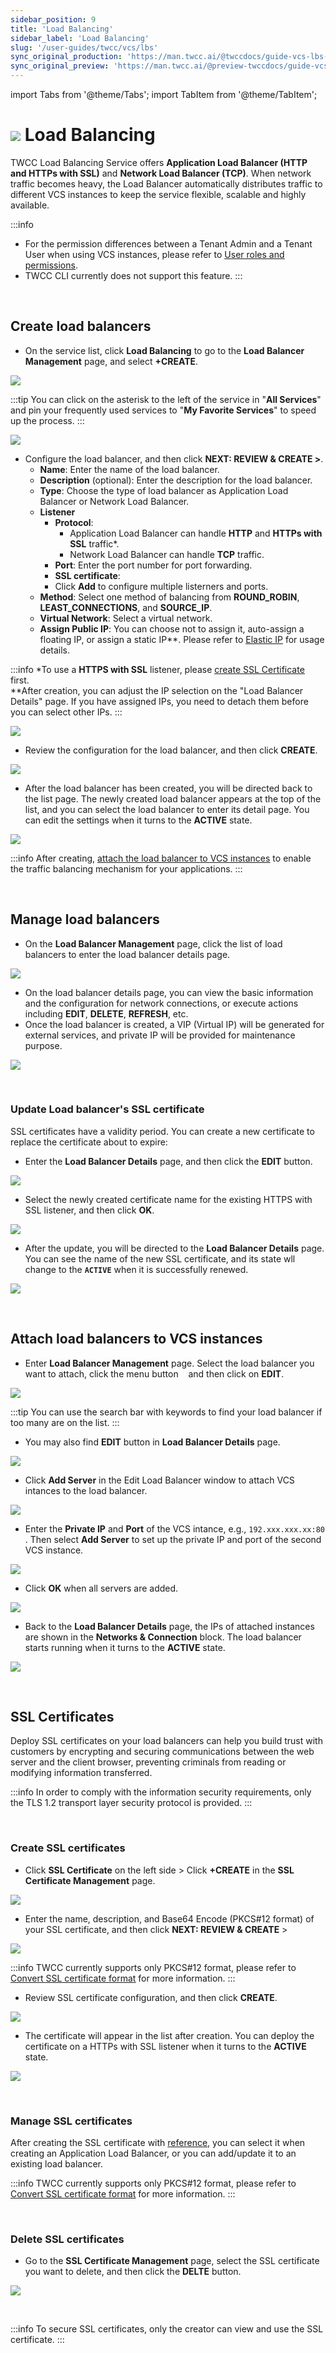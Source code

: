 ```yaml
---
sidebar_position: 9
title: 'Load Balancing'
sidebar_label: 'Load Balancing'
slug: '/user-guides/twcc/vcs/lbs'
sync_original_production: 'https://man.twcc.ai/@twccdocs/guide-vcs-lbs-zh'
sync_original_preview: 'https://man.twcc.ai/@preview-twccdocs/guide-vcs-lbs-zh'
---
```


import Tabs from '@theme/Tabs';
import TabItem from '@theme/TabItem';

# ![](https://cos.twcc.ai/SYS-MANUAL/uploads/upload_5eaf2d8a3b112a4b8c49a853eaab60d8.png) Load Balancing

TWCC Load Balancing Service offers **Application Load Balancer (HTTP and HTTPs with SSL)** and **Network Load Balancer (TCP)**. When network traffic becomes heavy, the Load Balancer automatically distributes traffic to different VCS instances to keep the service flexible, scalable and highly available.


:::info
- For the permission differences between a Tenant Admin and a Tenant User when using VCS instances, please refer to [<ins>User roles and permissions</ins>](https://man.twcc.ai/@twccdocs/role-main-en/https%3A%2F%2Fman.twcc.ai%2F%40twccdocs%2Frole-compute-en#虛擬運算服務).
- TWCC CLI currently does not support this feature.
:::

<br/>


## Create load balancers

* On the service list, click **Load Balancing** to go to the **Load Balancer Management** page, and select **+CREATE**.

![](https://cos.twcc.ai/SYS-MANUAL/uploads/upload_6668cf5d5b790061f3efb1764915cd95.png)

:::tip
You can click on the asterisk to the left of the service in "**All Services**" <i class="fa fa-star-o" aria-hidden="true"></i> and pin your frequently used services to "**My Favorite Services**" to speed up the process.
:::

![](https://cos.twcc.ai/SYS-MANUAL/uploads/upload_874be1b43ef4974aaedbc0001bca7a1c.png)

* Configure the load balancer, and then click **NEXT: REVIEW & CREATE >**.
    * **Name**: Enter the name of the load balancer.
    * **Description** (optional): Enter the description for the load balancer.
    * **Type**: Choose the type of load balancer as Application Load Balancer or Network Load Balancer.
    * **Listener**
        * **Protocol**:
            * Application Load Balancer can handle **HTTP** and **HTTPs with SSL** traffic*.
            * Network Load Balancer can handle **TCP** traffic.
        * **Port**: Enter the port number for port forwarding.
        * **SSL certificate**:
        * Click **Add** to configure multiple listerners and ports.
    * **Method**: Select one method of balancing from **ROUND_ROBIN**, **LEAST_CONNECTIONS**, and **SOURCE_IP**.
    * **Virtual Network**: Select a virtual network.
    * **Assign Public IP**: You can choose not to assign it, auto-assign a floating IP, or assign a static IP**. Please refer to [<ins>Elastic IP</ins>](https://man.twcc.vip/en/docs/vcs/user-guides/networking/elastic-ip) for usage details.

:::info
*To use a **HTTPS with SSL** listener, please [<ins>create SSL Certificate</ins>](#create-ssl-certificates) first.<br/>
**After creation, you can adjust the IP selection on the "Load Balancer Details" page. If you have assigned IPs, you need to detach them before you can select other IPs.
:::

![](https://cos.twcc.ai/SYS-MANUAL/uploads/upload_332a015f4c4eea6b4235607942c898dc.png)

* Review the configuration for the load balancer, and then click **CREATE**.

![](https://cos.twcc.ai/SYS-MANUAL/uploads/upload_3555bd4f985a5e6f022a1f8674b5f84b.png)

* After the load balancer has been created, you will be directed back to the list page. The newly created load balancer appears at the top of the list, and you can select the load balancer to enter its detail page. You can edit the settings when it turns to the **ACTIVE** state.

![](https://cos.twcc.ai/SYS-MANUAL/uploads/upload_d094fb59f4c3db5ec2b4ac2ddeca64c9.png)

:::info
After creating, [<ins>attach the load balancer to VCS instances</ins>](#attach-load-balancers-to-vcs-instances) to enable the traffic balancing mechanism for your applications.
:::

<br/>


## Manage load balancers

* On the **Load Balancer Management** page, click the list of load balancers to enter the load balancer details page.

![](https://cos.twcc.ai/SYS-MANUAL/uploads/upload_849d210541eb085a1601cd22d7e63aff.png)

* On the load balancer details page, you can view the basic information and the configuration for network connections, or execute actions including **EDIT**, **DELETE**, **REFRESH**, etc.
* Once the load balancer is created, a VIP (Virtual IP) will be generated for external services, and private IP will be provided for maintenance purpose.

![](https://cos.twcc.ai/SYS-MANUAL/uploads/upload_a63efa359922aa5902b9843766a79f87.png)

<br/>


### Update Load balancer's SSL certificate

SSL certificates have a validity period. You can create a new certificate to replace the certificate about to expire:

* Enter the **Load Balancer Details** page, and then click the **EDIT** button.

![](https://cos.twcc.ai/SYS-MANUAL/uploads/upload_8b6671c73ef98aeed7c5f80d95dbbee8.png)

* Select the newly created certificate name for the existing HTTPS with SSL listener, and then click **OK**.

![](https://cos.twcc.ai/SYS-MANUAL/uploads/upload_c9b1bc7ab92f0c4a685a66afae087905.png)

* After the update, you will be directed to the **Load Balancer Details** page. You can see the name of the new SSL certificate, and its state wll change to the **`ACTIVE`** when it is successfully renewed.

![](https://cos.twcc.ai/SYS-MANUAL/uploads/upload_d6437988b429ae87a60da18ef33641c9.png)


<br/>



## Attach load balancers to VCS instances

* Enter **Load Balancer Management** page. Select the load balancer you want to attach, click the menu button &nbsp;<i class="fa fa-ellipsis-v fa-20" aria-hidden="true"></i>&nbsp; and then click on **EDIT**.

![](https://cos.twcc.ai/SYS-MANUAL/uploads/upload_370402679f6bc74b477b9f626c2fb227.png)

:::tip
You can use the search bar with keywords to find your load balancer if too many are on the list.
:::

* You may also find **EDIT** button in **Load Balancer Details** page.

![](https://cos.twcc.ai/SYS-MANUAL/uploads/upload_70349eaee84ff70c3ef37a8637c9aa03.png)

* Click **Add Server** in the Edit Load Balancer window to attach VCS intances to the load balancer.

![](https://cos.twcc.ai/SYS-MANUAL/uploads/upload_2f080c14faa757a34c4dbc625f94b59b.png)

* Enter the **Private IP** and **Port** of the VCS intance, e.g., `192.xxx.xxx.xx:80` . Then select **Add Server** to set up the private IP and port of the second VCS instance.

![](https://cos.twcc.ai/SYS-MANUAL/uploads/upload_734b582facb7df0e8e810f2da2b6cc9f.png)

* Click **OK** when all servers are added.

![](https://cos.twcc.ai/SYS-MANUAL/uploads/upload_4974a6c96906d3a185251f5a3e054f67.png)

* Back to the **Load Balancer Details** page, the IPs of attached instances are shown in the **Networks & Connection** block. The load balancer starts running when it turns to the **ACTIVE** state.

![](https://cos.twcc.ai/SYS-MANUAL/uploads/upload_d509246e60c1c6291859fa13713c213c.png)

<br/>



## SSL Certificates


Deploy SSL certificates on your load balancers can help you build trust with customers by encrypting and securing communications between the web server and the client browser, preventing criminals from reading or modifying information transferred.

:::info
In order to comply with the information security requirements, only the TLS 1.2 transport layer security protocol is provided.
:::


<br/>


### Create SSL certificates

* Click **SSL Certificate** on the left side > Click **+CREATE** in the **SSL Certificate Management** page.

![](https://cos.twcc.ai/SYS-MANUAL/uploads/upload_5041efccfb937b2749cb1d15fe32ad4a.png)

* Enter the name, description, and Base64 Encode (PKCS#12 format) of your SSL certificate, and then click **NEXT: REVIEW & CREATE** >

![](https://cos.twcc.ai/SYS-MANUAL/uploads/upload_efe577b9eebbb33d3fb36fde5dd1890e.png)

:::info
TWCC currently supports only PKCS#12 format, please refer to [<ins>Convert SSL certificate format</ins>](https://man.twcc.vip/en/docs/vcs/tutorials/convert-ssl-certificate) for more information.
:::

* Review SSL certificate configuration, and then click **CREATE**.

![](https://cos.twcc.ai/SYS-MANUAL/uploads/upload_26803d2b57bb256c6946827e9f129c21.png)

* The certificate will appear in the list after creation. You can deploy the certificate on a HTTPs with SSL listener when it turns to the **ACTIVE** state.

![](https://cos.twcc.ai/SYS-MANUAL/uploads/upload_3f77e7e47a585410d2df100933954846.png)


<br/>


### Manage SSL certificates

After creating the SSL certificate with [reference](#create-ssl-certificates), you can select it when creating an Application Load Balancer, or you can add/update it to an existing load balancer.

:::info
TWCC currently supports only PKCS#12 format, please refer to [<ins>Convert SSL certificate format</ins>](https://man.twcc.vip/en/docs/vcs/tutorials/convert-ssl-certificate) for more information.
:::

<br/>


### Delete SSL certificates

* Go to the **SSL Certificate Management** page, select the SSL certificate you want to delete, and then click the **DELTE** button.


![](https://cos.twcc.ai/SYS-MANUAL/uploads/upload_2fbf0b28ee7acdc4ac63c10fffe58438.png)


<br/>



:::info
To secure SSL certificates, only the creator can view and use the SSL certificate.
:::